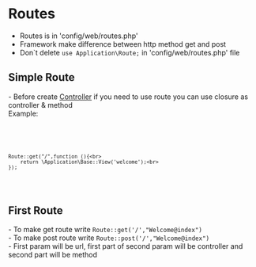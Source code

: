 # Routes
- Routes is in 'config/web/routes.php' <br>
- Framework make difference between http method get and post
- Don`t delete <code>use Application\Route;</code> in 'config/web/routes.php' file

<h2>Simple Route</h2>
 - Before create <a href="03controller.md">Controller</a> if you need to use route you can use 
 closure as controller & method <br>Example: <br><br>
<pre>
 <code>
    
    Route::get("/",function (){<br>
        return \Application\Base::View('welcome');<br>
    });
   
 </code>
</pre>

<h2>First Route</h2>
 - To make get route write <code>Route::get('/',"Welcome@index")</code> <br>
 - To make post route write <code>Route::post('/',"Welcome@index")</code> <br>
 - First param will be url, first part of second param will be controller and second part will be method <br>
 